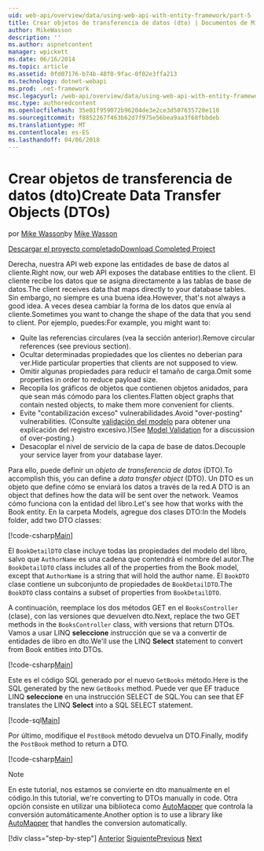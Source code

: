 ```yaml
---
uid: web-api/overview/data/using-web-api-with-entity-framework/part-5
title: Crear objetos de transferencia de datos (dto) | Documentos de Microsoft
author: MikeWasson
description: ''
ms.author: aspnetcontent
manager: wpickett
ms.date: 06/16/2014
ms.topic: article
ms.assetid: 0fd07176-b74b-48f0-9fac-0f02e3ffa213
ms.technology: dotnet-webapi
ms.prod: .net-framework
msc.legacyurl: /web-api/overview/data/using-web-api-with-entity-framework/part-5
msc.type: authoredcontent
ms.openlocfilehash: 35e01f959072b96204de3e2ce3d507635720e110
ms.sourcegitcommit: f8852267f463b62d7f975e56bea9aa3f68fbbdeb
ms.translationtype: MT
ms.contentlocale: es-ES
ms.lasthandoff: 04/06/2018
---
```

<a name="create-data-transfer-objects-dtos"></a><span data-ttu-id="98240-102">Crear objetos de transferencia de datos (dto)</span><span class="sxs-lookup"><span data-stu-id="98240-102">Create Data Transfer Objects (DTOs)</span></span>
====================
<span data-ttu-id="98240-103">por [Mike Wasson](https://github.com/MikeWasson)</span><span class="sxs-lookup"><span data-stu-id="98240-103">by [Mike Wasson](https://github.com/MikeWasson)</span></span>

[<span data-ttu-id="98240-104">Descargar el proyecto completado</span><span class="sxs-lookup"><span data-stu-id="98240-104">Download Completed Project</span></span>](https://github.com/MikeWasson/BookService)

<span data-ttu-id="98240-105">Derecha, nuestra API web expone las entidades de base de datos al cliente.</span><span class="sxs-lookup"><span data-stu-id="98240-105">Right now, our web API exposes the database entities to the client.</span></span> <span data-ttu-id="98240-106">El cliente recibe los datos que se asigna directamente a las tablas de base de datos.</span><span class="sxs-lookup"><span data-stu-id="98240-106">The client receives data that maps directly to your database tables.</span></span> <span data-ttu-id="98240-107">Sin embargo, no siempre es una buena idea.</span><span class="sxs-lookup"><span data-stu-id="98240-107">However, that's not always a good idea.</span></span> <span data-ttu-id="98240-108">A veces desea cambiar la forma de los datos que envía al cliente.</span><span class="sxs-lookup"><span data-stu-id="98240-108">Sometimes you want to change the shape of the data that you send to client.</span></span> <span data-ttu-id="98240-109">Por ejemplo, puedes:</span><span class="sxs-lookup"><span data-stu-id="98240-109">For example, you might want to:</span></span>

- <span data-ttu-id="98240-110">Quite las referencias circulares (vea la sección anterior).</span><span class="sxs-lookup"><span data-stu-id="98240-110">Remove circular references (see previous section).</span></span>
- <span data-ttu-id="98240-111">Ocultar determinadas propiedades que los clientes no deberían para ver.</span><span class="sxs-lookup"><span data-stu-id="98240-111">Hide particular properties that clients are not supposed to view.</span></span>
- <span data-ttu-id="98240-112">Omitir algunas propiedades para reducir el tamaño de carga.</span><span class="sxs-lookup"><span data-stu-id="98240-112">Omit some properties in order to reduce payload size.</span></span>
- <span data-ttu-id="98240-113">Recopila los gráficos de objetos que contienen objetos anidados, para que sean más cómodo para los clientes.</span><span class="sxs-lookup"><span data-stu-id="98240-113">Flatten object graphs that contain nested objects, to make them more convenient for clients.</span></span>
- <span data-ttu-id="98240-114">Evite "contabilización exceso" vulnerabilidades.</span><span class="sxs-lookup"><span data-stu-id="98240-114">Avoid "over-posting" vulnerabilities.</span></span> <span data-ttu-id="98240-115">(Consulte [validación del modelo](../../formats-and-model-binding/model-validation-in-aspnet-web-api.md) para obtener una explicación del registro excesivo.)</span><span class="sxs-lookup"><span data-stu-id="98240-115">(See [Model Validation](../../formats-and-model-binding/model-validation-in-aspnet-web-api.md) for a discussion of over-posting.)</span></span>
- <span data-ttu-id="98240-116">Desacoplar el nivel de servicio de la capa de base de datos.</span><span class="sxs-lookup"><span data-stu-id="98240-116">Decouple your service layer from your database layer.</span></span>

<span data-ttu-id="98240-117">Para ello, puede definir un *objeto de transferencia de datos* (DTO).</span><span class="sxs-lookup"><span data-stu-id="98240-117">To accomplish this, you can define a *data transfer object* (DTO).</span></span> <span data-ttu-id="98240-118">Un DTO es un objeto que define cómo se enviará los datos a través de la red.</span><span class="sxs-lookup"><span data-stu-id="98240-118">A DTO is an object that defines how the data will be sent over the network.</span></span> <span data-ttu-id="98240-119">Veamos cómo funciona con la entidad del libro.</span><span class="sxs-lookup"><span data-stu-id="98240-119">Let's see how that works with the Book entity.</span></span> <span data-ttu-id="98240-120">En la carpeta Models, agregue dos clases DTO:</span><span class="sxs-lookup"><span data-stu-id="98240-120">In the Models folder, add two DTO classes:</span></span>

[!code-csharp[Main](part-5/samples/sample1.cs)]

<span data-ttu-id="98240-121">El `BookDetailDTO` clase incluye todas las propiedades del modelo del libro, salvo que `AuthorName` es una cadena que contendrá el nombre del autor.</span><span class="sxs-lookup"><span data-stu-id="98240-121">The `BookDetailDTO` class includes all of the properties from the Book model, except that `AuthorName` is a string that will hold the author name.</span></span> <span data-ttu-id="98240-122">El `BookDTO` clase contiene un subconjunto de propiedades de `BookDetailDTO`.</span><span class="sxs-lookup"><span data-stu-id="98240-122">The `BookDTO` class contains a subset of properties from `BookDetailDTO`.</span></span>

<span data-ttu-id="98240-123">A continuación, reemplace los dos métodos GET en el `BooksController` (clase), con las versiones que devuelven dto.</span><span class="sxs-lookup"><span data-stu-id="98240-123">Next, replace the two GET methods in the `BooksController` class, with versions that return DTOs.</span></span> <span data-ttu-id="98240-124">Vamos a usar LINQ **seleccione** instrucción que se va a convertir de entidades de libro en dto.</span><span class="sxs-lookup"><span data-stu-id="98240-124">We'll use the LINQ **Select** statement to convert from Book entities into DTOs.</span></span>

[!code-csharp[Main](part-5/samples/sample2.cs)]

<span data-ttu-id="98240-125">Este es el código SQL generado por el nuevo `GetBooks` método.</span><span class="sxs-lookup"><span data-stu-id="98240-125">Here is the SQL generated by the new `GetBooks` method.</span></span> <span data-ttu-id="98240-126">Puede ver que EF traduce LINQ **seleccione** en una instrucción SELECT de SQL.</span><span class="sxs-lookup"><span data-stu-id="98240-126">You can see that EF translates the LINQ **Select** into a SQL SELECT statement.</span></span>

[!code-sql[Main](part-5/samples/sample3.sql)]

<span data-ttu-id="98240-127">Por último, modifique el `PostBook` método devuelva un DTO.</span><span class="sxs-lookup"><span data-stu-id="98240-127">Finally, modify the `PostBook` method to return a DTO.</span></span>

[!code-csharp[Main](part-5/samples/sample4.cs)]

> [!NOTE]
> <span data-ttu-id="98240-128">En este tutorial, nos estamos se convierte en dto manualmente en el código.</span><span class="sxs-lookup"><span data-stu-id="98240-128">In this tutorial, we're converting to DTOs manually in code.</span></span> <span data-ttu-id="98240-129">Otra opción consiste en utilizar una biblioteca como [AutoMapper](http://automapper.org/) que controla la conversión automáticamente.</span><span class="sxs-lookup"><span data-stu-id="98240-129">Another option is to use a library like [AutoMapper](http://automapper.org/) that handles the conversion automatically.</span></span>
> 
> [!div class="step-by-step"]
> <span data-ttu-id="98240-130">[Anterior](part-4.md)
> [Siguiente](part-6.md)</span><span class="sxs-lookup"><span data-stu-id="98240-130">[Previous](part-4.md)
[Next](part-6.md)</span></span>
